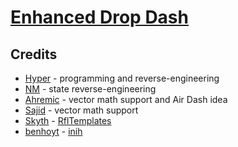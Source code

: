# [Enhanced Drop Dash](https://gamebanana.com/mods/440674)

## Credits
- [Hyper](https://github.com/HyperBE32) - programming and reverse-engineering
- [NM](https://github.com/NM-20) - state reverse-engineering
- [Ahremic](https://github.com/Ahremic) - vector math support and Air Dash idea
- [Sajid](https://github.com/Sajidur78) - vector math support
- [Skyth](https://github.com/blueskythlikesclouds) - [RflTemplates](https://github.com/blueskythlikesclouds/RflTemplates)
- [benhoyt](https://github.com/benhoyt) - [inih](https://github.com/benhoyt/inih)